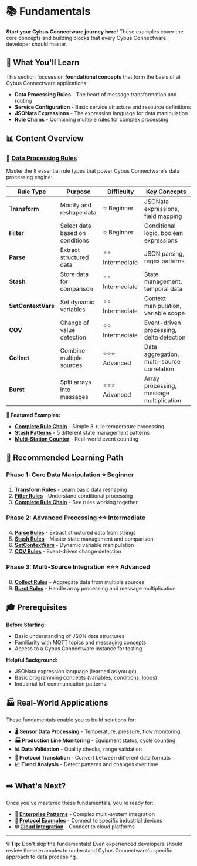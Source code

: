 # 📚 Fundamentals

**Start your Cybus Connectware journey here!** These examples cover the core concepts and building blocks that every Cybus Connectware developer should master.

## 🎯 What You'll Learn

This section focuses on **foundational concepts** that form the basis of all Cybus Connectware applications:

- **Data Processing Rules** - The heart of message transformation and routing
- **Service Configuration** - Basic service structure and resource definitions
- **JSONata Expressions** - The expression language for data manipulation
- **Rule Chains** - Combining multiple rules for complex processing

## 📊 Content Overview

### 🔧 [Data Processing Rules](./data-processing-rules/)

Master the 8 essential rule types that power Cybus Connectware's data processing engine:

| Rule Type | Purpose | Difficulty | Key Concepts |
|-----------|---------|------------|--------------|
| **Transform** | Modify and reshape data | ⭐ Beginner | JSONata expressions, field mapping |
| **Filter** | Select data based on conditions | ⭐ Beginner | Conditional logic, boolean expressions |
| **Parse** | Extract structured data | ⭐⭐ Intermediate | JSON parsing, regex patterns |
| **Stash** | Store data for comparison | ⭐⭐ Intermediate | State management, temporal data |
| **SetContextVars** | Set dynamic variables | ⭐⭐ Intermediate | Context manipulation, variable scope |
| **COV** | Change of value detection | ⭐⭐ Intermediate | Event-driven processing, delta detection |
| **Collect** | Combine multiple sources | ⭐⭐⭐ Advanced | Data aggregation, multi-source correlation |
| **Burst** | Split arrays into messages | ⭐⭐⭐ Advanced | Array processing, message multiplication |

**🎯 Featured Examples:**
- **[Complete Rule Chain](./data-processing-rules/complete_rule_chain_example.scf.yaml)** - Simple 3-rule temperature processing
- **[Stash Patterns](./data-processing-rules/04_stash/)** - 5 different state management patterns
- **[Multi-Station Counter](./data-processing-rules/04_stash/service.scf.yaml#L214)** - Real-world event counting

## 🚀 Recommended Learning Path

### **Phase 1: Core Data Manipulation** ⭐ Beginner
1. **[Transform Rules](./data-processing-rules/01_transform/)** - Learn basic data reshaping
2. **[Filter Rules](./data-processing-rules/02_filter/)** - Understand conditional processing
3. **[Complete Rule Chain](./data-processing-rules/complete_rule_chain_example.scf.yaml)** - See rules working together

### **Phase 2: Advanced Processing** ⭐⭐ Intermediate  
4. **[Parse Rules](./data-processing-rules/03_parse/)** - Extract structured data from strings
5. **[Stash Rules](./data-processing-rules/04_stash/)** - Master state management and comparison
6. **[SetContextVars](./data-processing-rules/05_setContextVars/)** - Dynamic variable manipulation
7. **[COV Rules](./data-processing-rules/06_cov/)** - Event-driven change detection

### **Phase 3: Multi-Source Integration** ⭐⭐⭐ Advanced
8. **[Collect Rules](./data-processing-rules/07_collect/)** - Aggregate data from multiple sources
9. **[Burst Rules](./data-processing-rules/08_burst/)** - Handle array processing and message multiplication

## 🎓 Prerequisites

**Before Starting:**
- Basic understanding of JSON data structures
- Familiarity with MQTT topics and messaging concepts
- Access to a Cybus Connectware instance for testing

**Helpful Background:**
- JSONata expression language (learned as you go)
- Basic programming concepts (variables, conditions, loops)
- Industrial IoT communication patterns

## 🏭 Real-World Applications

These fundamentals enable you to build solutions for:

- **🌡️ Sensor Data Processing** - Temperature, pressure, flow monitoring
- **🏭 Production Line Monitoring** - Equipment status, cycle counting
- **📊 Data Validation** - Quality checks, range validation
- **🔄 Protocol Translation** - Convert between different data formats
- **📈 Trend Analysis** - Detect patterns and changes over time

## ➡️ What's Next?

Once you've mastered these fundamentals, you're ready for:

- **🚀 [Enterprise Patterns](../enterprise-patterns/)** - Complex multi-system integration
- **🔌 [Protocol Examples](../protocols/)** - Connect to specific industrial devices
- **🌐 [Cloud Integration](../cloud-integration/)** - Connect to cloud platforms

---

**💡 Tip**: Don't skip the fundamentals! Even experienced developers should review these examples to understand Cybus Connectware's specific approach to data processing.